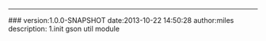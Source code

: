 <hr/>
### version:1.0.0-SNAPSHOT
    date:2013-10-22 14:50:28
    author:miles
    description:
        1.init gson util module

